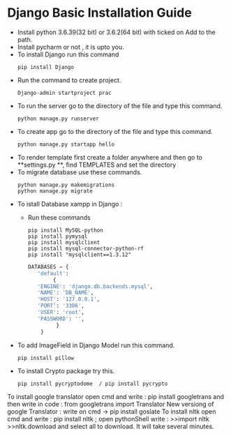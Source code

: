 # Django Basic Installation Guide

 - Install python 3.6.39(32 bit) or 3.6.2(64 bit) with ticked on Add to the path.
 - Install pycharm or not , it is upto you.
 - To install Django run this command
   ```
   pip install Django
   ```
 - Run the command to create project.
   ```
   Django-admin startproject prac
   ```
 - To run the server go to the directory of the file and type this command.
   ```
   python manage.py runserver
   ```
 - To create app go to the directory of the file and type this command.
   ```
   python manage.py startapp hello
   ```
 - To render template first create a folder anywhere and then go to **settings.py **, find TEMPLATES and set the directory
 - To migrate database use these commands.
   ```
   python manage.py makemigrations
   python manage.py migrate
   ```
 - To istall Database xampp in Django :
   - Run these commands
     ```
     pip install MySQL-python
     pip install pymysql
     pip install mysqlclient
     pip install mysql-connector-python-rf
     pip install "mysqlclient==1.3.12"
     ```
     
     ```Python
     DATABASES = {
		'default':  
			 {
		'ENGINE': 'django.db.backends.mysql',
		'NAME': 'DB_NAME',
		'HOST': '127.0.0.1',
		'PORT': '3306',
		'USER': 'root',
		'PASSWORD': '',
			  }  
		 }
     ```
 - To add ImageField in Django Model run this command.
   ```
   pip install pillow
   ```
 - To install Crypto package try this.
   ```
   pip install pycryptodome  / pip install pycrypto
   ```


To install google translator open cmd and write : pip install googletrans and then write in code : from googletrans import Translator
New versiong of google Translator : write on cmd -> pip install goslate
To install nltk open cmd and write : pip install nltk ; open pythonShell write : >>import nltk >>nltk.download and select all to download. It will take several minutes. 





